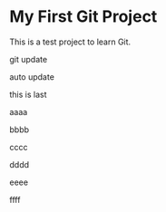 # My First Git Project 
This is a test project to learn Git. 

git update

auto update


this is last

aaaa


bbbb

cccc

dddd

eeee


ffff
